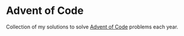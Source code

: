 # Advent of Code

Collection of my solutions to solve [Advent of Code](https://adventofcode.com/) problems each year.
